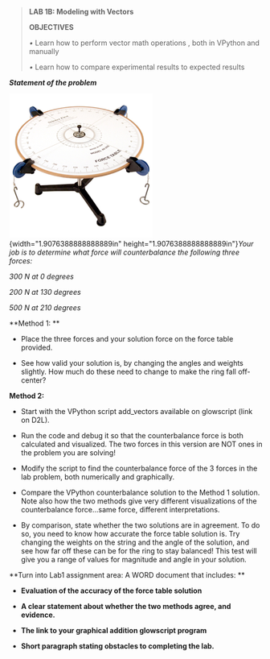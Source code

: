 > **LAB 1B: Modeling with Vectors**
>
> **OBJECTIVES**
>
> *•* Learn how to perform vector math operations , both in VPython and
> manually
>
> *•* Learn how to compare experimental results to expected results

***Statement of the problem***

![]( ../force_table.png){width="1.9076388888888889in"
height="1.9076388888888889in"}*Your job is to determine what force will
counterbalance the following three forces:*

*300 N at 0 degrees*

*200 N at 130 degrees*

*500 N at 210 degrees*

**Method 1: **

-   Place the three forces and your solution force on the force table
    provided.

-   See how valid your solution is, by changing the angles and weights
    slightly. How much do these need to change to make the ring fall
    off-center?

**Method 2:**

-   Start with the VPython script add\_vectors available on glowscript
    (link on D2L).

-   Run the code and debug it so that the counterbalance force is both
    calculated and visualized. The two forces in this version are NOT
    ones in the problem you are solving!

-   Modify the script to find the counterbalance force of the 3 forces
    in the lab problem, both numerically and graphically.

-   Compare the VPython counterbalance solution to the Method 1
    solution. Note also how the two methods give very different
    visualizations of the counterbalance force...same force, different
    interpretations.

-   By comparison, state whether the two solutions are in agreement. To
    do so, you need to know how accurate the force table solution is.
    Try changing the weights on the string and the angle of the
    solution, and see how far off these can be for the ring to stay
    balanced! This test will give you a range of values for magnitude
    and angle in your solution.

**Turn into Lab1 assignment area: A WORD document that includes: **

-   **Evaluation of the accuracy of the force table solution**

-   **A clear statement about whether the two methods agree, and
    evidence.**

-   **The link to your graphical addition glowscript program**

-   **Short paragraph stating obstacles to completing the lab.**
